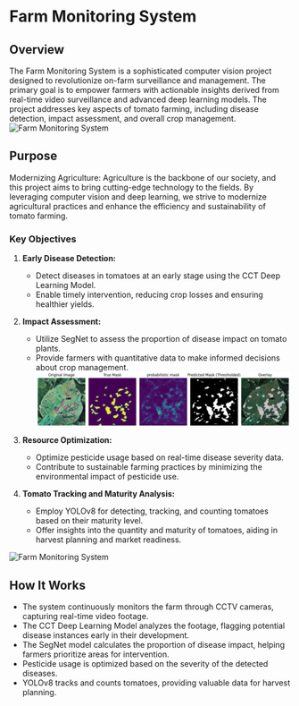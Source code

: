 # Farm Monitoring System



## Overview

The Farm Monitoring System is a sophisticated computer vision project designed to revolutionize on-farm surveillance and management. The primary goal is to empower farmers with actionable insights derived from real-time video surveillance and advanced deep learning models. The project addresses key aspects of tomato farming, including disease detection, impact assessment, and overall crop management.
![Farm Monitoring System]([images/segmentation.png](https://www.google.com/url?sa=i&url=https%3A%2F%2Fwww.linkedin.com%2Fpulse%2Frevolutionizing-agriculture-computer-vision-terala-chittibabu&psig=AOvVaw3xe-zqhJNpZxvGLn5jJjhA&ust=1705276779037000&source=images&cd=vfe&opi=89978449&ved=0CBIQjRxqFwoTCOjPoKTJ24MDFQAAAAAdAAAAABAW))
## Purpose

Modernizing Agriculture: Agriculture is the backbone of our society, and this project aims to bring cutting-edge technology to the fields. By leveraging computer vision and deep learning, we strive to modernize agricultural practices and enhance the efficiency and sustainability of tomato farming.

### Key Objectives

1. **Early Disease Detection:**
   - Detect diseases in tomatoes at an early stage using the CCT Deep Learning Model.
   - Enable timely intervention, reducing crop losses and ensuring healthier yields.

2. **Impact Assessment:**
   - Utilize SegNet to assess the proportion of disease impact on tomato plants.
   - Provide farmers with quantitative data to make informed decisions about crop management.
![Farm Monitoring System](images/segmentation.png)

3. **Resource Optimization:**
   - Optimize pesticide usage based on real-time disease severity data.
   - Contribute to sustainable farming practices by minimizing the environmental impact of pesticide use.

4. **Tomato Tracking and Maturity Analysis:**
   - Employ YOLOv8 for detecting, tracking, and counting tomatoes based on their maturity level.
   - Offer insights into the quantity and maturity of tomatoes, aiding in harvest planning and market readiness.

![Farm Monitoring System](images/object_detection.png)

## How It Works

- The system continuously monitors the farm through CCTV cameras, capturing real-time video footage.
- The CCT Deep Learning Model analyzes the footage, flagging potential disease instances early in their development.
- The SegNet model calculates the proportion of disease impact, helping farmers prioritize areas for intervention.
- Pesticide usage is optimized based on the severity of the detected diseases.
- YOLOv8 tracks and counts tomatoes, providing valuable data for harvest planning.


